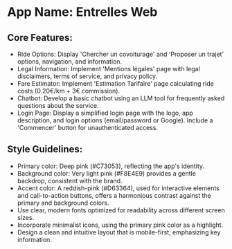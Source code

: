 # **App Name**: Entrelles Web

## Core Features:

- Ride Options: Display 'Chercher un covoiturage' and 'Proposer un trajet' options, navigation, and information.
- Legal Information: Implement 'Mentions légales' page with legal disclaimers, terms of service, and privacy policy.
- Fare Estimator: Implement 'Estimation Tarifaire' page calculating ride costs (0.20€/km + 3€ commission).
- Chatbot: Develop a basic chatbot using an LLM tool for frequently asked questions about the service.
- Login Page: Display a simplified login page with the logo, app description, and login options (email/password or Google). Include a 'Commencer' button for unauthenticated access.

## Style Guidelines:

- Primary color: Deep pink (#C73053), reflecting the app's identity.
- Background color: Very light pink (#F8E4E9) provides a gentle backdrop, consistent with the brand.
- Accent color: A reddish-pink (#D63364), used for interactive elements and call-to-action buttons, offers a harmonious contrast against the primary and background colors.
- Use clear, modern fonts optimized for readability across different screen sizes.
- Incorporate minimalist icons, using the primary pink color as a highlight.
- Design a clean and intuitive layout that is mobile-first, emphasizing key information.